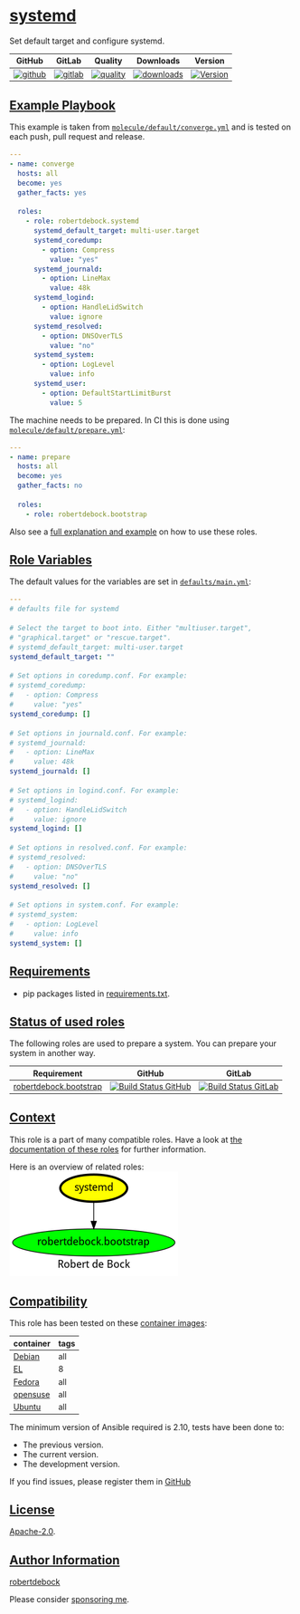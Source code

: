 # [systemd](#systemd)

Set default target and configure systemd.

|GitHub|GitLab|Quality|Downloads|Version|
|------|------|-------|---------|-------|
|[![github](https://github.com/robertdebock/ansible-role-systemd/workflows/Ansible%20Molecule/badge.svg)](https://github.com/robertdebock/ansible-role-systemd/actions)|[![gitlab](https://gitlab.com/robertdebock-iac/ansible-role-systemd/badges/master/pipeline.svg)](https://gitlab.com/robertdebock-iac/ansible-role-systemd)|[![quality](https://img.shields.io/ansible/quality/49836)](https://galaxy.ansible.com/robertdebock/systemd)|[![downloads](https://img.shields.io/ansible/role/d/49836)](https://galaxy.ansible.com/robertdebock/systemd)|[![Version](https://img.shields.io/github/release/robertdebock/ansible-role-systemd.svg)](https://github.com/robertdebock/ansible-role-systemd/releases/)|

## [Example Playbook](#example-playbook)

This example is taken from [`molecule/default/converge.yml`](https://github.com/robertdebock/ansible-role-systemd/blob/master/molecule/default/converge.yml) and is tested on each push, pull request and release.

```yaml
---
- name: converge
  hosts: all
  become: yes
  gather_facts: yes

  roles:
    - role: robertdebock.systemd
      systemd_default_target: multi-user.target
      systemd_coredump:
        - option: Compress
          value: "yes"
      systemd_journald:
        - option: LineMax
          value: 48k
      systemd_logind:
        - option: HandleLidSwitch
          value: ignore
      systemd_resolved:
        - option: DNSOverTLS
          value: "no"
      systemd_system:
        - option: LogLevel
          value: info
      systemd_user:
        - option: DefaultStartLimitBurst
          value: 5
```

The machine needs to be prepared. In CI this is done using [`molecule/default/prepare.yml`](https://github.com/robertdebock/ansible-role-systemd/blob/master/molecule/default/prepare.yml):

```yaml
---
- name: prepare
  hosts: all
  become: yes
  gather_facts: no

  roles:
    - role: robertdebock.bootstrap
```

Also see a [full explanation and example](https://robertdebock.nl/how-to-use-these-roles.html) on how to use these roles.

## [Role Variables](#role-variables)

The default values for the variables are set in [`defaults/main.yml`](https://github.com/robertdebock/ansible-role-systemd/blob/master/defaults/main.yml):

```yaml
---
# defaults file for systemd

# Select the target to boot into. Either "multiuser.target",
# "graphical.target" or "rescue.target".
# systemd_default_target: multi-user.target
systemd_default_target: ""

# Set options in coredump.conf. For example:
# systemd_coredump:
#   - option: Compress
#     value: "yes"
systemd_coredump: []

# Set options in journald.conf. For example:
# systemd_journald:
#   - option: LineMax
#     value: 48k
systemd_journald: []

# Set options in logind.conf. For example:
# systemd_logind:
#   - option: HandleLidSwitch
#     value: ignore
systemd_logind: []

# Set options in resolved.conf. For example:
# systemd_resolved:
#   - option: DNSOverTLS
#     value: "no"
systemd_resolved: []

# Set options in system.conf. For example:
# systemd_system:
#   - option: LogLevel
#     value: info
systemd_system: []
```

## [Requirements](#requirements)

- pip packages listed in [requirements.txt](https://github.com/robertdebock/ansible-role-systemd/blob/master/requirements.txt).

## [Status of used roles](#status-of-requirements)

The following roles are used to prepare a system. You can prepare your system in another way.

| Requirement | GitHub | GitLab |
|-------------|--------|--------|
|[robertdebock.bootstrap](https://galaxy.ansible.com/robertdebock/bootstrap)|[![Build Status GitHub](https://github.com/robertdebock/ansible-role-bootstrap/workflows/Ansible%20Molecule/badge.svg)](https://github.com/robertdebock/ansible-role-bootstrap/actions)|[![Build Status GitLab](https://gitlab.com/robertdebock-iac/ansible-role-bootstrap/badges/master/pipeline.svg)](https://gitlab.com/robertdebock-iac/ansible-role-bootstrap)|

## [Context](#context)

This role is a part of many compatible roles. Have a look at [the documentation of these roles](https://robertdebock.nl/) for further information.

Here is an overview of related roles:
![dependencies](https://raw.githubusercontent.com/robertdebock/ansible-role-systemd/png/requirements.png "Dependencies")

## [Compatibility](#compatibility)

This role has been tested on these [container images](https://hub.docker.com/u/robertdebock):

|container|tags|
|---------|----|
|[Debian](https://hub.docker.com/repository/docker/robertdebock/debian/general)|all|
|[EL](https://hub.docker.com/repository/docker/robertdebock/enterpriselinux/general)|8|
|[Fedora](https://hub.docker.com/repository/docker/robertdebock/fedora/general)|all|
|[opensuse](https://hub.docker.com/repository/docker/robertdebock/opensuse/general)|all|
|[Ubuntu](https://hub.docker.com/repository/docker/robertdebock/ubuntu/general)|all|

The minimum version of Ansible required is 2.10, tests have been done to:

- The previous version.
- The current version.
- The development version.

If you find issues, please register them in [GitHub](https://github.com/robertdebock/ansible-role-systemd/issues)

## [License](#license)

[Apache-2.0](https://github.com/robertdebock/ansible-role-systemd/blob/master/LICENSE).

## [Author Information](#author-information)

[robertdebock](https://robertdebock.nl/)

Please consider [sponsoring me](https://github.com/sponsors/robertdebock).
